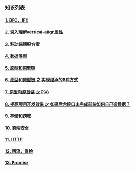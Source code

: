 
### 知识列表

  #### [1. BFC、IFC](/file/bfc.md)

  #### [2. 深入理解vertical-align属性](/file/va.md)

  #### [3. 移动端适配方案](/file/sp.md)

  #### [4. 数据类型](/file/sj.md)

  #### [5. 原型和原型链](/file/yx-1.md)

  #### [6. 原型和原型链 之 实现继承的6种方式](/file/yx-2.md)

  #### [7. 原型和原型链 之 ES6](/file/yx-3.md)

  #### [8. 提高项目开发效率 之 如果后台接口未完成前端如何自己造数据？ ](/file/mock.md)

  #### [9. 存储和跨域 ](/file/ky.md)

  #### [10. 前端安全 ](/file/safe.md)

  #### [11. HTTP ](/file/http.md)

  #### [12. 回流，重绘 ](/file/promise.md)

  #### [13. Promise ](/file/promise.md)



